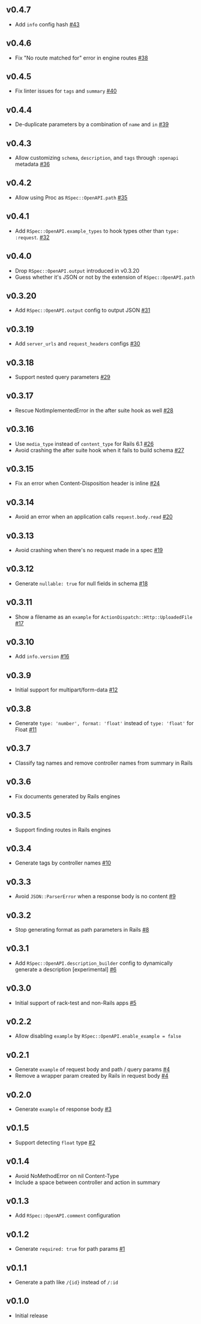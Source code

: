 ## v0.4.7

* Add `info` config hash
  [#43](https://github.com/k0kubun/rspec-openapi/pull/43)

## v0.4.6

* Fix "No route matched for" error in engine routes
  [#38](https://github.com/k0kubun/rspec-openapi/pull/38)

## v0.4.5

* Fix linter issues for `tags` and `summary`
  [#40](https://github.com/k0kubun/rspec-openapi/pull/40)

## v0.4.4

* De-duplicate parameters by a combination of `name` and `in`
  [#39](https://github.com/k0kubun/rspec-openapi/pull/39)

## v0.4.3

* Allow customizing `schema`, `description`, and `tags` through `:openapi` metadata
  [#36](https://github.com/k0kubun/rspec-openapi/pull/36)

## v0.4.2

* Allow using Proc as `RSpec::OpenAPI.path`
  [#35](https://github.com/k0kubun/rspec-openapi/pull/35)

## v0.4.1

* Add `RSpec::OpenAPI.example_types` to hook types other than `type: :request`.
  [#32](https://github.com/k0kubun/rspec-openapi/pull/32)

## v0.4.0

* Drop `RSpec::OpenAPI.output` introduced in v0.3.20
* Guess whether it's JSON or not by the extension of `RSpec::OpenAPI.path`

## v0.3.20

* Add `RSpec::OpenAPI.output` config to output JSON
  [#31](https://github.com/k0kubun/rspec-openapi/pull/31)

## v0.3.19

* Add `server_urls` and `request_headers` configs
  [#30](https://github.com/k0kubun/rspec-openapi/pull/30)

## v0.3.18

* Support nested query parameters
  [#29](https://github.com/k0kubun/rspec-openapi/pull/29)

## v0.3.17

* Rescue NotImplementedError in the after suite hook as well
  [#28](https://github.com/k0kubun/rspec-openapi/pull/28)

## v0.3.16

* Use `media_type` instead of `content_type` for Rails 6.1
  [#26](https://github.com/k0kubun/rspec-openapi/pull/26)
* Avoid crashing the after suite hook when it fails to build schema
  [#27](https://github.com/k0kubun/rspec-openapi/pull/27)

## v0.3.15

* Fix an error when Content-Disposition header is inline
  [#24](https://github.com/k0kubun/rspec-openapi/pull/24)

## v0.3.14

* Avoid an error when an application calls `request.body.read`
  [#20](https://github.com/k0kubun/rspec-openapi/pull/20)

## v0.3.13

* Avoid crashing when there's no request made in a spec
  [#19](https://github.com/k0kubun/rspec-openapi/pull/19)

## v0.3.12

* Generate `nullable: true` for null fields in schema
  [#18](https://github.com/k0kubun/rspec-openapi/pull/18)

## v0.3.11

* Show a filename as an `example` for `ActionDispatch::Http::UploadedFile`
  [#17](https://github.com/k0kubun/rspec-openapi/pull/17)

## v0.3.10

* Add `info.version`
  [#16](https://github.com/k0kubun/rspec-openapi/pull/16)

## v0.3.9

* Initial support for multipart/form-data
  [#12](https://github.com/k0kubun/rspec-openapi/pull/12)

## v0.3.8

* Generate `type: 'number', format: 'float'` instead of `type: 'float'` for Float
  [#11](https://github.com/k0kubun/rspec-openapi/issues/11)

## v0.3.7

* Classify tag names and remove controller names from summary in Rails

## v0.3.6

* Fix documents generated by Rails engines

## v0.3.5

* Support finding routes in Rails engines

## v0.3.4

* Generate tags by controller names
  [#10](https://github.com/k0kubun/rspec-openapi/issues/10)

## v0.3.3

* Avoid `JSON::ParserError` when a response body is no content
  [#9](https://github.com/k0kubun/rspec-openapi/issues/9)

## v0.3.2

* Stop generating format as path parameters in Rails
  [#8](https://github.com/k0kubun/rspec-openapi/issues/8)

## v0.3.1

* Add `RSpec::OpenAPI.description_builder` config to dynamically generate a description [experimental]
  [#6](https://github.com/k0kubun/rspec-openapi/issues/6)

## v0.3.0

* Initial support of rack-test and non-Rails apps [#5](https://github.com/k0kubun/rspec-openapi/issues/5)

## v0.2.2

* Allow disabling `example` by `RSpec::OpenAPI.enable_example = false`

## v0.2.1

* Generate `example` of request body and path / query params
  [#4](https://github.com/k0kubun/rspec-openapi/issues/4)
* Remove a wrapper param created by Rails in request body
  [#4](https://github.com/k0kubun/rspec-openapi/issues/4)

## v0.2.0

* Generate `example` of response body [#3](https://github.com/k0kubun/rspec-openapi/issues/3)

## v0.1.5

* Support detecting `float` type [#2](https://github.com/k0kubun/rspec-openapi/issues/2)

## v0.1.4

* Avoid NoMethodError on nil Content-Type
* Include a space between controller and action in summary

## v0.1.3

* Add `RSpec::OpenAPI.comment` configuration

## v0.1.2

* Generate `required: true` for path params [#1](https://github.com/k0kubun/rspec-openapi/issues/1)

## v0.1.1

* Generate a path like `/{id}` instead of `/:id`

## v0.1.0

* Initial release
